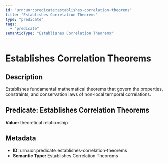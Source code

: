 ```yaml
---
id: "urn:uor:predicate:establishes-correlation-theorems"
title: "Establishes Correlation Theorems"
type: "predicate"
tags:
  - "predicate"
semanticType: "Establishes Correlation Theorems"
---
```


# Establishes Correlation Theorems

## Description

Establishes fundamental mathematical theorems that govern the properties, constraints, and conservation laws of non-local temporal correlations.

## Predicate: Establishes Correlation Theorems

**Value:** theoretical relationship

## Metadata

- **ID:** urn:uor:predicate:establishes-correlation-theorems
- **Semantic Type:** Establishes Correlation Theorems

